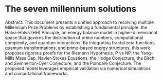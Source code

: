# The seven millennium solutions
 Abstract: This document presents a unified approach to resolving multiple Millennium Prize Problems by establishing a fundamental principle: the Halva-Halva (HH) Principle, an energy balance model in higher-dimensional space that governs the distribution of prime numbers, computational complexity, and quantum interactions. By integrating fractal zeta functions, quantum transformations, and prime-based energy structures, this work proposes rigorous proofs for the Riemann Hypothesis, P vs NP, the Yang-Mills Mass Gap, Navier-Stokes Equations, the Hodge Conjecture, the Birch and Swinnerton-Dyer Conjecture, and the Poincaré Conjecture. The proposed model leverages empirical validation via numerical simulations and computational frameworks.

